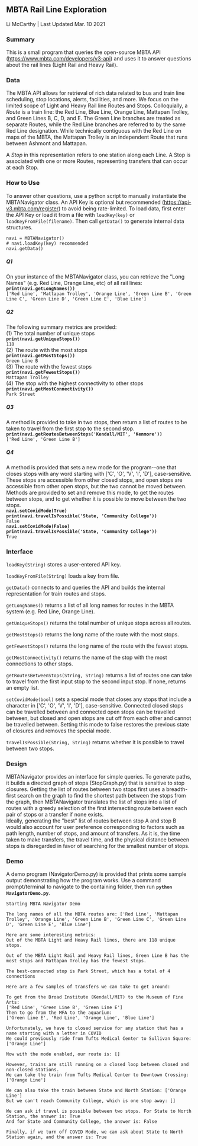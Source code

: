 ## MBTA Rail Line Exploration
Li McCarthy | Last Updated Mar. 10 2021

### Summary  
This is a small program that queries the open-source MBTA API (https://www.mbta.com/developers/v3-api) and uses it to answer questions about the rail lines (Light Rail and Heavy Rail). 

### Data  
The MBTA API allows for retrieval of rich data related to bus and train line scheduling, stop locations, alerts, facilities, and more. We focus on the limited scope of Light and Heavy Rail line Routes and Stops. Colloquially, a _Route_ is a train line: the Red Line, Blue Line, Orange Line, Mattapan Trolley, and Green Lines B, C, D, and E. The Green Line branches are treated as separate Routes, while the Red Line branches are referred to by the same Red Line designation. While technically contiguous with the Red Line on maps of the MBTA, the Mattapan Trolley is an independent Route that runs between Ashmont and Mattapan.
  
A _Stop_ in this representation refers to one station along each Line. A Stop is associated with one or more Routes, representing transfers that can occur at each Stop.  


### How to Use  
To answer other questions, use a python script to manually instantiate the MBTANavigator class. An API Key is optional but recommended (https://api-v3.mbta.com/register) to avoid being rate-limited. To load data, first enter the API Key or load it from a file with ```loadKey(key)``` or ```loadKeyFromFile(filename)```. Then call ```getData()``` to generate internal data structures. 

```
navi = MBTANavigator()
# navi.loadKey(key) recommended
navi.getData()
```

##### Q1
On your instance of the MBTANavigator class, you can retrieve the "Long Names" (e.g. Red Line, Orange Line, etc) of all rail lines:  
**```print(navi.getLongNames())```**  
```['Red Line', 'Mattapan Trolley', 'Orange Line', 'Green Line B', 'Green Line C', 'Green Line D', 'Green Line E', 'Blue Line']```
##### Q2
The following summary metrics are provided:  
(1) The total number of unique stops  
**```print(navi.getUniqueStops())  ```**  
```118```  
(2) The route with the most stops  
**```print(navi.getMostStops())  ```**  
```Green Line B```  
(3) The route with the fewest stops  
**```print(navi.getFewestStops())  ```**  
```Mattapan Trolley```  
(4) The stop with the highest connectivity to other stops  
**```print(navi.getMostConnectivity())```**  
```Park Street```  
##### Q3  
A method is provided to take in two stops, then return a list of routes to be taken to travel from the first stop to the second stop. 
**```print(navi.getRoutesBetweenStops('Kendall/MIT', 'Kenmore'))```**  
```['Red Line', 'Green Line B']```
##### Q4
A method is provided that sets a new mode for the program--one that closes stops with any word starting with ['C', 'O', 'V', 'I', 'D'], case-sensitive.  These stops are accessible from other closed stops, and open stops are accessible from other open stops, but the two cannot be moved between.  Methods are provided to set and remove this mode, to get the routes between stops, and to get whether it is possible to move between the two stops.  
**```navi.setCovidMode(True)```**  
**```print(navi.travelIsPossible('State, 'Community College'))```**  
```False```  
**```navi.setCovidMode(False)```**  
**```print(navi.travelIsPossible('State, 'Community College'))```**  
```True```  
  
### Interface  
  
```loadKey(String)``` stores a user-entered API key.  
  
```loadKeyFromFile(String)``` loads a key from file.  
  
```getData()``` connects to and queries the API and builds the internal representation for train routes and stops.
  
```getLongNames()``` returns a list of all long names for routes in the MBTA system (e.g. Red Line, Orange Line).  
  
```getUniqueStops()``` returns the total number of unique stops across all routes.  

```getMostStops()``` returns the long name of the route with the most stops.  
  
```getFewestStops()``` returns the long name of the route with the fewest stops.  
  
```getMostConnectivity()``` returns the name of the stop with the most connections to other stops.  
  
```getRoutesBetweenStops(String, String)``` returns a list of routes one can take to travel from the first input stop to the second input stop. If none, returns an empty list.

```setCovidMode(bool)``` sets a special mode that closes any stops that include a character in ['C', 'O', 'V', 'I', 'D'], case-sensitive. Connected closed stops can be travelled between and connected open stops can be travelled between, but closed and open stops are cut off from each other and cannot be travelled between. Setting this mode to false restores the previous state of closures and removes the special mode.
  
```travelIsPossible(String, String)``` returns whether it is possible to travel between two stops.
  
### Design  
  
MBTANavigator provides an interface for simple queries. To generate paths, it builds a directed graph of stops (StopGraph.py) that is sensitive to stop closures. Getting the list of routes between two stops first uses a breadth-first search on the graph to find the shortest path between the stops from the graph, then MBTANavigator translates the list of stops into a list of routes with a greedy selection of the first intersecting route between each pair of stops or a transfer if none exists.  
Ideally, generating the "best" list of routes between stop A and stop B would also account for user preference corresponding to factors such as path length, number of stops, and amount of transfers.  As it is, the time taken to make transfers, the travel time, and the physical distance between stops is disregarded in favor of searching for the smallest number of stops.


### Demo
A demo program (NavigatorDemo.py) is provided that prints some sample output demonstrating how the program works.  Use a command prompt/terminal to navigate to the containing folder, then run **```python NavigatorDemo.py```**. 

```
Starting MBTA Navigator Demo

The long names of all the MBTA routes are: ['Red Line', 'Mattapan Trolley', 'Orange Line', 'Green Line B', 'Green Line C', 'Green Line D', 'Green Line E', 'Blue Line']

Here are some interesting metrics:
Out of the MBTA Light and Heavy Rail lines, there are 118 unique stops.

Out of the MBTA Light Rail and Heavy Rail lines, Green Line B has the most stops and Mattapan Trolley has the fewest stops.

The best-connected stop is Park Street, which has a total of 4 connections

Here are a few samples of transfers we can take to get around: 

To get from the Broad Institute (Kendall/MIT) to the Museum of Fine Arts: 
['Red Line', 'Green Line B', 'Green Line E']
Then to go from the MFA to the aquarium: 
['Green Line E', 'Red Line', 'Orange Line', 'Blue Line']

Unfortunately, we have to closed service for any station that has a name starting with a letter in COVID
We could previously ride from Tufts Medical Center to Sullivan Square: 
['Orange Line']

Now with the mode enabled, our route is: []

However, trains are still running on a closed loop between closed and non-closed stations.
We can take the train from Tufts Medical Center to Downtown Crossing: ['Orange Line']

We can also take the train between State and North Station: ['Orange Line']
But we can't reach Community College, which is one stop away: []

We can ask if travel is possible between two stops. For State to North Station, the answer is: True
And for State and Community College, the answer is: False

Finally, if we turn off COVID Mode, we can ask about State to North Station again, and the answer is: True
```

  

